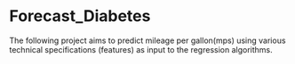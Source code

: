 # Forecast_Diabetes
The following project aims to predict mileage per gallon(mps) using various technical specifications (features) as input to the regression algorithms.
